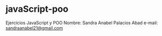 # javaScript-poo
Ejercicios JavaScript y POO
Nombre: Sandra Anabel Palacios Abad 
e-mail: sandraanabel21@gmail.com
